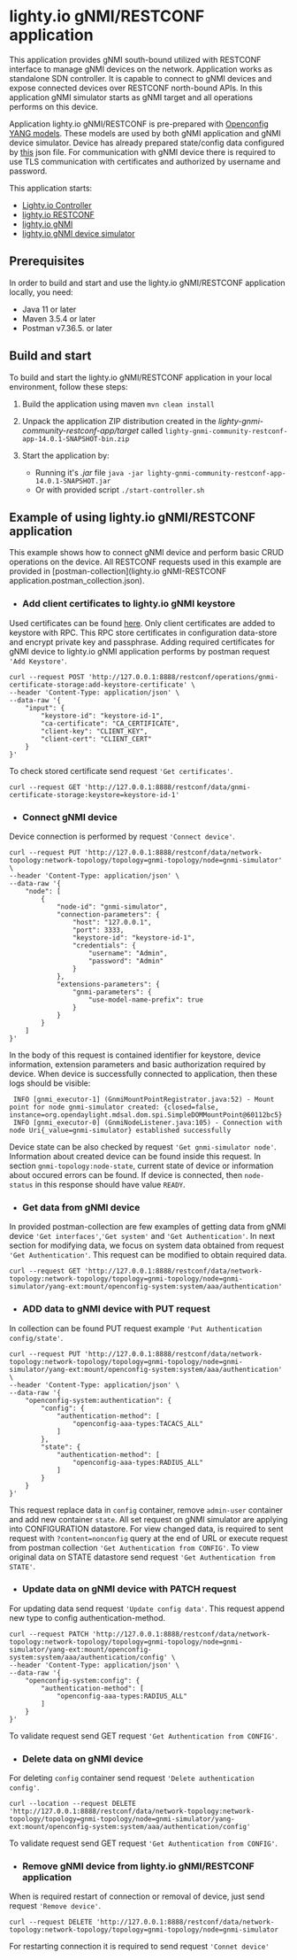 # lighty.io gNMI/RESTCONF application
This application provides gNMI south-bound utilized with RESTCONF interface to manage gNMI devices on the network.
Application works as standalone SDN controller. It is capable to connect to gNMI devices and expose connected devices
over RESTCONF north-bound APIs. In this application gNMI simulator starts as gNMI target and all operations performs
on this device.

Application lighty.io gNMI/RESTCONF is pre-prepared with [Openconfig YANG models](src/main/resources/yangs).
These models are used by both gNMI application and gNMI device simulator. Device has already prepared state/config data
configured by [this](src/main/resources/simulator/initialJsonData.json) json file.
For communication with gNMI device there is required to use TLS communication with certificates and authorized
by username and password.

This application starts:
* [Lighty.io Controller](https://github.com/PANTHEONtech/lighty/tree/master/lighty-core/lighty-controller)
* [lighty.io RESTCONF](https://github.com/PANTHEONtech/lighty/tree/master/lighty-modules/lighty-restconf-nb-community)
* [lighty.io gNMI](https://github.com/PANTHEONtech/lighty/tree/master/lighty-modules/lighty-gnmi/lighty-gnmi-sb)
* [lighty.io gNMI device simulator](https://github.com/PANTHEONtech/lighty/tree/14.0.x/lighty-modules/lighty-gnmi/lighty-gnmi-device-simulator)

## Prerequisites
In order to build and start and use the lighty.io gNMI/RESTCONF application locally, you need:
* Java 11 or later
* Maven 3.5.4 or later
* Postman v7.36.5. or later

## Build and start
To build and start the lighty.io gNMI/RESTCONF application in your local environment, follow these steps:
1. Build the application using maven
   `mvn clean install`

2. Unpack the application ZIP distribution created in the _lighty-gnmi-community-restconf-app/target_ called
   `lighty-gnmi-community-restconf-app-14.0.1-SNAPSHOT-bin.zip`

3. Start the application by:
   - Running it's _.jar_ file `java -jar lighty-gnmi-community-restconf-app-14.0.1-SNAPSHOT.jar`
   - Or with provided script `./start-controller.sh`

## Example of using lighty.io gNMI/RESTCONF application
This example shows how to connect gNMI device and perform basic CRUD operations on the device. All RESTCONF requests
used in this example are provided in [postman-collection](lighty.io gNMI-RESTCONF application.postman_collection.json).

 - ### Add client certificates to lighty.io gNMI keystore
Used certificates can be found [here](src/main/resources/certificates). Only client certificates are added
to keystore with RPC. This RPC store certificates in configuration data-store and encrypt private key and passphrase.
Adding required certificates for gNMI device to lighty.io gNMI application performs by
postman request `'Add Keystore'`.
```
curl --request POST 'http://127.0.0.1:8888/restconf/operations/gnmi-certificate-storage:add-keystore-certificate' \
--header 'Content-Type: application/json' \
--data-raw '{
    "input": {
        "keystore-id": "keystore-id-1",
        "ca-certificate": "CA_CERTIFICATE",
        "client-key": "CLIENT_KEY",
        "client-cert": "CLIENT_CERT"
    }
}'
```
To check stored certificate send request `'Get certificates'`.
```
curl --request GET 'http://127.0.0.1:8888/restconf/data/gnmi-certificate-storage:keystore=keystore-id-1'
```

 - ### Connect gNMI device
Device connection is performed by request `'Connect device'`.
```
curl --request PUT 'http://127.0.0.1:8888/restconf/data/network-topology:network-topology/topology=gnmi-topology/node=gnmi-simulator' \
--header 'Content-Type: application/json' \
--data-raw '{
    "node": [
        {
            "node-id": "gnmi-simulator",
            "connection-parameters": {
                "host": "127.0.0.1",
                "port": 3333,
                "keystore-id": "keystore-id-1",
                "credentials": {
                    "username": "Admin",
                    "password": "Admin"
                }
            },
            "extensions-parameters": {
                "gnmi-parameters": {
                    "use-model-name-prefix": true
                }
            }
        }
    ]
}'
```
In the body of this request is contained identifier
for keystore, device information, extension parameters and basic authorization required by device. When device
is successfully connected to application, then these logs should be visible:
```
 INFO [gnmi_executor-1] (GnmiMountPointRegistrator.java:52) - Mount point for node gnmi-simulator created: {closed=false, instance=org.opendaylight.mdsal.dom.spi.SimpleDOMMountPoint@60112bc5}
 INFO [gnmi_executor-0] (GnmiNodeListener.java:105) - Connection with node Uri{_value=gnmi-simulator} established successfully
```

Device state can be also checked by request `'Get gnmi-simulator node'`. Information about created device can be found
inside this request. In section `gnmi-topology:node-state`, current state of device or information about occured errors
can be found. If device is connected, then `node-status` in this response should have value `READY`.

 - ### Get data from gNMI device
In provided postman-collection are few examples of getting data from gNMI device `'Get interfaces'`,`'Get system'` and
`'Get Authentication'`. In next section for modifying data, we focus on system data obtained from
request `'Get Authentication'`. This request can be modified to obtain required data.
```
curl --request GET 'http://127.0.0.1:8888/restconf/data/network-topology:network-topology/topology=gnmi-topology/node=gnmi-simulator/yang-ext:mount/openconfig-system:system/aaa/authentication'
```

 - ### ADD data to gNMI device with PUT request
In collection can be found PUT request example `'Put Authentication config/state'`.
```
curl --request PUT 'http://127.0.0.1:8888/restconf/data/network-topology:network-topology/topology=gnmi-topology/node=gnmi-simulator/yang-ext:mount/openconfig-system:system/aaa/authentication' \
--header 'Content-Type: application/json' \
--data-raw '{
    "openconfig-system:authentication": {
        "config": {
            "authentication-method": [
                "openconfig-aaa-types:TACACS_ALL"
            ]
        },
        "state": {
            "authentication-method": [
                "openconfig-aaa-types:RADIUS_ALL"
            ]
        }
    }
}'
```
This request replace data in `config` container, remove `admin-user` container and add new container `state`. All set request on
gNMI simulator are applying into CONFIGURATION datastore. For view changed data, is required to sent request with
`?content=nonconfig` query at the end of URL or execute request from postman collection `'Get Authentication from CONFIG'`.
To view original data on STATE datastore send request `'Get Authentication from STATE'`.

 - ### Update data on gNMI device with PATCH request
For updating data send request `'Update config data'`. This request append new type to config authentication-method.
```
curl --request PATCH 'http://127.0.0.1:8888/restconf/data/network-topology:network-topology/topology=gnmi-topology/node=gnmi-simulator/yang-ext:mount/openconfig-system:system/aaa/authentication/config' \
--header 'Content-Type: application/json' \
--data-raw '{
    "openconfig-system:config": {
        "authentication-method": [
            "openconfig-aaa-types:RADIUS_ALL"
        ]
    }
}'
```
To validate request send GET request `'Get Authentication from CONFIG'`.

 - ### Delete data on gNMI device
For deleting `config` container send request `'Delete authentication config'`.
```
curl --location --request DELETE 'http://127.0.0.1:8888/restconf/data/network-topology:network-topology/topology=gnmi-topology/node=gnmi-simulator/yang-ext:mount/openconfig-system:system/aaa/authentication/config'
```
To validate request send GET request `'Get Authentication from CONFIG'`.

 - ### Remove gNMI device from lighty.io gNMI/RESTCONF application
When is required restart of connection or removal of device, just send request `'Remove device'`.
```
curl --request DELETE 'http://127.0.0.1:8888/restconf/data/network-topology:network-topology/topology=gnmi-topology/node=gnmi-simulator
```
For restarting connection it is required to send request `'Connet device'`